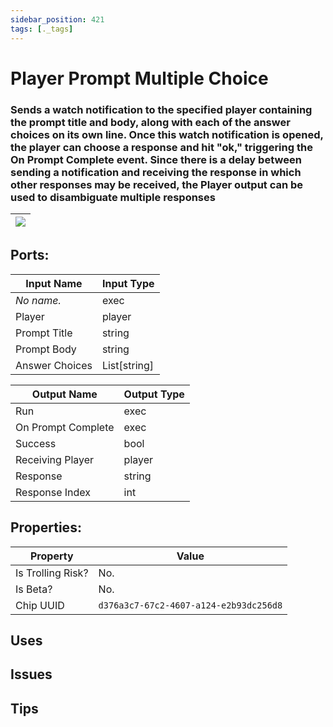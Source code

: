 ```yaml
---
sidebar_position: 421
tags: [._tags]
---
```


# Player Prompt Multiple Choice


### Sends a watch notification to the specified player containing the prompt title and body, along with each of the answer choices on its own line. Once this watch notification is opened, the player can choose a response and hit "ok," triggering the On Prompt Complete event. Since there is a delay between sending a notification and receiving the response in which other responses may be received, the Player output can be used to disambiguate multiple responses

| ![](https://images-ext-2.discordapp.net/external/MPmIaQzlEPmgGWlgi-WxBBXt0Bjv_zWPkg1y1f_sy3s/https/www.recroomcircuits.com/image/circuit/absolute-value?width=206&height=108) |
|-----|

## Ports:

| Input Name | Input Type |
|-----------|-----------|
| *No name.* | exec |
| Player | player |
| Prompt Title | string |
| Prompt Body | string |
| Answer Choices | List[string] |

| Output Name | Output Type |
|-----------|-----------|
| Run | exec |
| On Prompt Complete | exec |
| Success | bool |
| Receiving Player | player |
| Response | string |
| Response Index | int |

## Properties:

| Property  | Value |
|-------------------|-----------|
| Is Trolling Risk? | No. |
| Is Beta? | No. |
| Chip UUID | `d376a3c7-67c2-4607-a124-e2b93dc256d8` |

## Uses

## Issues

## Tips